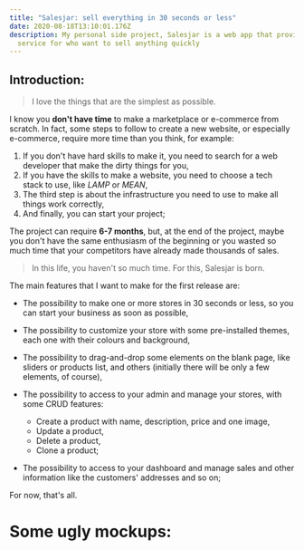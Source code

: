 ```yaml
---
title: "Salesjar: sell everything in 30 seconds or less"
date: 2020-08-18T13:10:01.176Z
description: My personal side project, Salesjar is a web app that provide a
  service for who want to sell anything quickly
---
```

## Introduction:

> I love the things that are the simplest as possible. 

I know you **don't have time** to make a marketplace or e-commerce from scratch. In fact, some steps to follow to create a new website, or especially e-commerce, require more time than you think, for example: 

1. If you don't have hard skills to make it, you need to search for a web developer that make the dirty things for you, 
2. If you have the skills to make a website, you need to choose a tech stack to use, like *LAMP* or *MEAN*,
3. The third step is about the infrastructure you need to use to make all things work correctly, 
4. And finally, you can start your project;

The project can require **6-7 months**, but, at the end of the project, maybe you don't have the same enthusiasm of the beginning or you wasted so much time that your competitors have already made thousands of sales.

> In this life, you haven't so much time. For this, Salesjar is born.

The main features that I want to make for the first release are: 

* The possibility to make one or more stores in 30 seconds or less, so you can start your business as soon as possible, 
* The possibility to customize your store with some pre-installed themes, each one with their colours and background, 
* The possibility to drag-and-drop some elements on the blank page, like sliders or products list, and others (initially there will be only a few elements, of course), 
* The possibility to access to your admin and manage your stores, with some CRUD features: 

  * Create a product with name, description, price and one image, 
  * Update a product, 
  * Delete a product, 
  * Clone a product; 
* The possibility to access to your dashboard and manage sales and other information like the customers' addresses and so on; 

For now, that's all. 

# Some ugly mockups: